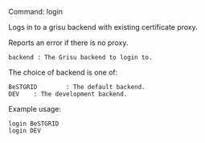 Command:	login <backend>

Logs in to a grisu backend with existing certificate proxy. 

Reports an error if there is no proxy.

    backend	: The Grisu backend to login to.

The choice of backend is one of:

    BeSTGRID        : The default backend.
    DEV    : The development backend.     

Example usage:

    login BeSTGRID
    login DEV 
